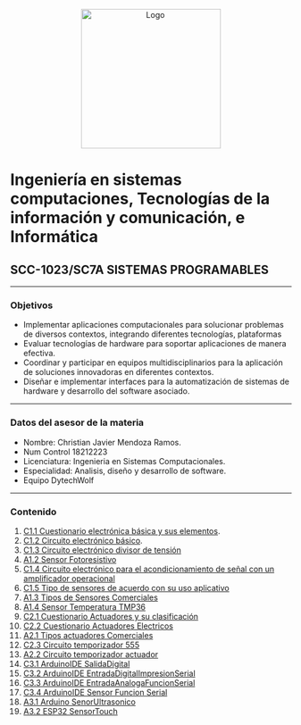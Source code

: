 <p align="center">
    <img alt="Logo" src="https://www.tijuana.tecnm.mx/wp-content/themes/tecnm/images/logo_TECT.png" width=250 height=250>
</p>

# Ingeniería en sistemas computaciones, Tecnologías de la información y comunicación, e Informática

## SCC-1023/SC7A SISTEMAS PROGRAMABLES

---

###  Objetivos

+ Implementar aplicaciones computacionales para solucionar problemas de diversos contextos, integrando diferentes tecnologías, plataformas
+ Evaluar tecnologías de hardware para soportar aplicaciones de manera efectiva.
+ Coordinar y participar en equipos multidisciplinarios para la aplicación de soluciones innovadoras en diferentes contextos. 
+ Diseñar e implementar interfaces para la automatización de sistemas de hardware y desarrollo del software asociado. 


---

###  Datos del asesor de la materia

* Nombre: Christian Javier Mendoza Ramos.
* Num Control 18212223
* Licenciatura: Ingenieria en Sistemas Computacionales.
* Especialidad: Analisis, diseño y desarrollo de software.
* Equipo DytechWolf
---

###  Contenido

1.  [C1.1 Cuestionario electrónica básica y sus elementos](doc/C1.1_ElectronicaBasica_y_elementos_ChristianJavierMendozaRamos.md).
2.  [C1.2 Circuito electrónico básico](doc/C1.2_ElectronicaBasica_circuitos_Christian_Javier.md).
3.  [C1.3 Circuito electrónico divisor de tensión](doc/C1.3_Circuito_electrónico_divisor_de_tensión_Christian_Mendoza.md)
4.  [A1.2 Sensor Fotoresistivo](doc/A1.2_ChristianMendoza_DytechWolf.md)
5.  [C1.4 Circuito electrónico para el acondicionamiento de señal con un amplificador operacional](doc/C1.4_Acondicionador_de_senal_AmOP_ChristianMendoza.md)
6.  [C1.5 Tipo de sensores de acuerdo con su uso aplicativo](doc/C1.5_Tipos_de_sensores_ChristianMendoza.md)
7.  [A1.3 Tipos de Sensores Comerciales](doc/A1.3_ChristianMendoza_DytechWolf.md)
8.  [A1.4 Sensor Temperatura TMP36](doc/A1.4_ChristianMendoza_DytechWolf.md)
9.  [C2.1 Cuestionario Actuadores y su clasificación](doc/C2.1_ActuadoresNeumaticosHidraulicos_ChristianMendoza.md)
10. [C2.2 Cuestionario Actuadores Electricos](doc/C2.2_ActuadoersElectricos_ChristianMendoza.md)
11. [A2.1 Tipos actuadores Comerciales](doc/A2.1_ChristianMendoza_DytechWolf.md)
12. [C2.3 Circuito temporizador 555](doc/C2.3_CircuitoTemporizador555.md)
13. [A2.2 Circuito temporizador actuador](doc/A2.2_ChristianMendoza_DytechWolf.md)
14. [C3.1 ArduinoIDE SalidaDigital](doc/C3.1_ArduinoIDE_SalidaDigital_ChristianMendoza.md)
15. [C3.2 ArduinoIDE EntradaDigitalImpresionSerial](doc/C3.2_ArduinoIDE_EntradaDigitalImpresionSerial_ChristianMendoza.md)
16. [C3.3 ArduinoIDE EntradaAnalogaFuncionSerial](doc/C3.3_ArduinoIDE_ChristianMendoza.md)
17. [C3.4 ArduinoIDE Sensor Funcion Serial](doc/C3.4_ArduinoIDE_ChristianMendoza.md)
18. [A3.1 Arduino SenorUltrasonico](doc/A3.1_ChristianMendoza_DytechWolf.md)
19. [A3.2 ESP32 SensorTouch](doc/A3.2_ChristianMendoza_DytechWolf.md)
